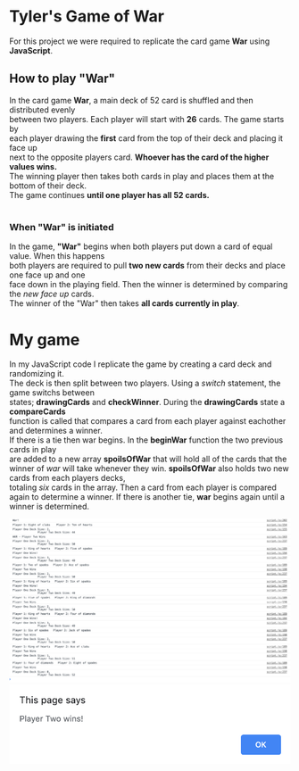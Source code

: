 # Tyler's Game of War
For this project we were required to replicate the card game __War__ using __JavaScript__.

## How to play "War"
In the card game __War__, a main deck of 52 card is shuffled and then distributed evenly  
between two players. Each player will start with __26__ cards. The game starts by  
each player drawing the __first__ card from the top of their deck and placing it face up  
next to the opposite players card. __Whoever has the card of the higher values wins.__  
The winning player then takes both cards in play and places them at the bottom of their deck.  
The game continues __until one player has all 52 cards.__
#
### When "War" is initiated
In the game, __"War"__ begins when both players put down a card of equal value. When this happens  
both players are required to pull __two new cards__ from their decks and place one face up and one  
face down in the playing field. Then the winner is determined by comparing the *new face up* cards.  
The winner of the "War" then takes __all cards currently in play__. 
#
# My game
In my JavaScript code I replicate the game by creating a card deck and randomizing it.  
The deck is then split between two players. Using a *switch* statement, the game switchs between  
states; __drawingCards__ and __checkWinner__. During the __drawingCards__ state a __compareCards__  
function is called that compares a card from each player against eachother and determines a winner.  
If there is a tie then war begins. In the __beginWar__ function the two previous cards in play  
are added to a new array __spoilsOfWar__ that will hold all of the cards that the winner of *war* will take  whenever they win. __spoilsOfWar__ also holds two new cards from each players decks,  
totaling *six* cards in the array. Then a card from each player is compared again to determine a winner.  If there is another tie, __war__ begins again until a winner is determined. 

![img title](images/consolescreen.png) 
![img title](images/consolescreentwo.png) 